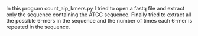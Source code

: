In this program count_aip_kmers.py
I tried to open a fastq file and extract only the sequence containing the ATGC sequence.
Finally tried to extract all the possible 6-mers in the sequence and the number of times each 6-mer is repeated in the sequence. 

